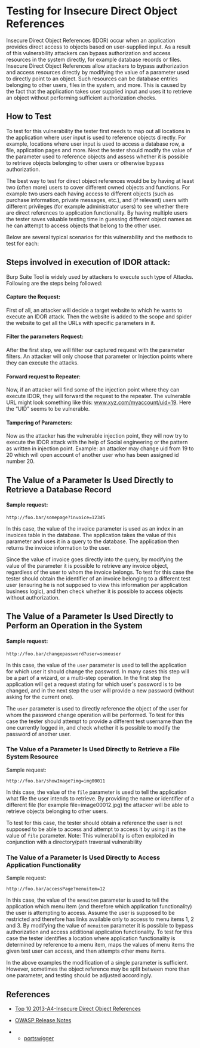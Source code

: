 # Testing for Insecure Direct Object References

Insecure Direct Object References (IDOR) occur when an application provides direct access to objects based on user-supplied input. As a result of this vulnerability attackers can bypass authorization and access resources in the system directly, for example database records or files. Insecure Direct Object References allow attackers to bypass authorization and access resources directly by modifying the value of a parameter used to directly point to an object. Such resources can be database entries belonging to other users, files in the system, and more. This is caused by the fact that the application takes user supplied input and uses it to retrieve an object without performing sufficient authorization checks.


## How to Test
To test for this vulnerability the tester first needs to map out all locations in the application where user input is used to reference objects directly. For example, locations where user input is used to access a database row, a file, application pages and more. Next the tester should modify the value of the parameter used to reference objects and assess whether it is possible to retrieve objects belonging to other users or otherwise bypass authorization.

The best way to test for direct object references would be by having at least two (often more) users to cover different owned objects and functions. For example two users each having access to different objects (such as purchase information, private messages, etc.), and (if relevant) users with different privileges (for example administrator users) to see whether there are direct references to application functionality. By having multiple users the tester saves valuable testing time in guessing different object names as he can attempt to access objects that belong to the other user.

Below are several typical scenarios for this vulnerability and the methods to test for each:

## Steps involved in execution of IDOR attack: 
Burp Suite Tool is widely used by attackers to execute such type of Attacks. Following are the steps being followed:  

#### Capture the Request: 
First of all, an attacker will decide a target website to which he wants to execute an IDOR attack. Then the website is added to the scope and spider the website to get all the URLs with specific parameters in it.
#### Filter the parameters Request: 
After the first step, we will filter our captured request with the parameter filters. An attacker will only choose that parameter or Injection points where they can execute the attacks.
#### Forward request to Repeater: 
Now, if an attacker will find some of the injection point where they can execute IDOR, they will forward the request to the repeater. The vulnerable URL might look something like this: www.xyz.com/myaccount/uid=19. Here the “UID” seems to be vulnerable.
#### Tampering of Parameters: 
Now as the attacker has the vulnerable injection point, they will now try to execute the IDOR attack with the help of Social engineering or the pattern as written in injection point. Example: an attacker may change uid from 19 to 20 which will open account of another user who has been assigned id number 20.

## The Value of a Parameter Is Used Directly to Retrieve a Database Record
#### Sample request:
````
http://foo.bar/somepage?invoice=12345
````
In this case, the value of the invoice parameter is used as an index in an invoices table in the database. The application takes the value of this parameter and uses it in a query to the database. The application then returns the invoice information to the user.

Since the value of invoice goes directly into the query, by modifying the value of the parameter it is possible to retrieve any invoice object, regardless of the user to whom the invoice belongs. To test for this case the tester should obtain the identifier of an invoice belonging to a different test user (ensuring he is not supposed to view this information per application business logic), and then check whether it is possible to access objects without authorization.

## The Value of a Parameter Is Used Directly to Perform an Operation in the System
#### Sample request:
```` 
http://foo.bar/changepassword?user=someuser
````
In this case, the value of the `user` parameter is used to tell the application for which user it should change the password. In many cases this step will be a part of a wizard, or a multi-step operation. In the first step the application will get a request stating for which user's password is to be changed, and in the next step the user will provide a new password (without asking for the current one).

The `user` parameter is used to directly reference the object of the user for whom the password change operation will be performed. To test for this case the tester should attempt to provide a different test username than the one currently logged in, and check whether it is possible to modify the password of another user.
### The Value of a Parameter Is Used Directly to Retrieve a File System Resource

Sample request:

```text
http://foo.bar/showImage?img=img00011
```

In this case, the value of the `file` parameter is used to tell the application what file the user intends to retrieve. By providing the name or identifier of a different file (for example file=image00012.jpg) the attacker will be able to retrieve objects belonging to other users.

To test for this case, the tester should obtain a reference the user is not supposed to be able to access and attempt to access it by using it as the value of `file` parameter. Note: This vulnerability is often exploited in conjunction with a directory/path traversal vulnerability 

### The Value of a Parameter Is Used Directly to Access Application Functionality

Sample request:

```text
http://foo.bar/accessPage?menuitem=12
```

In this case, the value of the `menuitem` parameter is used to tell the application which menu item (and therefore which application functionality) the user is attempting to access. Assume the user is supposed to be restricted and therefore has links available only to access to menu items 1, 2 and 3. By modifying the value of `menuitem` parameter it is possible to bypass authorization and access additional application functionality. To test for this case the tester identifies a location where application functionality is determined by reference to a menu item, maps the values of menu items the given test user can access, and then attempts other menu items.

In the above examples the modification of a single parameter is sufficient. However, sometimes the object reference may be split between more than one parameter, and testing should be adjusted accordingly.

## References

- [Top 10 2013-A4-Insecure Direct Object References](https://wiki.owasp.org/index.php/Top_10_2013-A4-Insecure_Direct_Object_References)

- [OWASP Release Notes](https://owasp.org/www-project-top-ten/2017/Release_Notes)
- - [portswigger](https://portswigger.net/web-security/access-control/idor)
